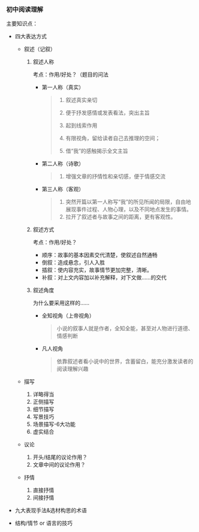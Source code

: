 ### 初中阅读理解

主要知识点：

- 四大表达方式

  - 叙述（记叙）

    1. 叙述人称

       考点：作用/好处？（题目的问法

       - 第一人称（真实）

         > 1. 叙述真实亲切
         > 2. 便于抒发感情或发表看法，突出主旨
         >
         > 3. 起到线索作用
         > 4. 有限视角，留给读者自己去推理的空间；
         > 5. 借“我”的感触揭示全文主旨

       - 第二人称（诗歌）

         > 1. 增强文章的抒情性和亲切感，便于情感交流

       - 第三人称（客观）

         > 1. 突然开篇以第一人称写“我”的所见所闻的局限，自由地展现事件过程、人物心理，以及不同地点发生的事情。
         > 2.  拉开了叙述者与故事之间的距离，更有客观性。

    2. 叙述方式

       考点：作用/好处？

       - 顺序：故事的基本因素交代清楚，使叙述自然通畅
       - 倒叙：造成悬念，引人入胜
       - 插叙：使内容充实，故事情节更加完整，清晰。
       - 补叙：对上文内容加以补充解释，对下文做……的交代

    3. 叙述角度

       为什么要采用这样的……

       - 全知视角（上帝视角）

         > 小说的叙事人就是作者，全知全能，甚至对人物进行道德、情感判断

       - 凡人视角

         > 依靠叙述者看小说中的世界，含蓄留白，能充分激发读者的阅读理解兴趣

  - 描写

    1. 详略得当
    2. 正侧描写
    3. 细节描写
    4. 写景技巧
    5. 场景描写-6大功能
    6. 虚实结合

  - 议论

    1. 开头/结尾的议论作用？
    2. 文章中间的议论作用？

  - 抒情

    1. 直接抒情
    2. 间接抒情

- 九大表现手法&选材构思的术语

- 结构/情节 or 语言的技巧



 